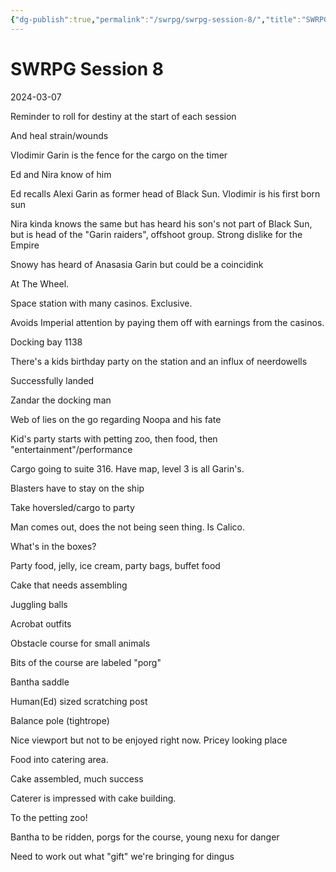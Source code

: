 ```yaml
---
{"dg-publish":true,"permalink":"/swrpg/swrpg-session-8/","title":"SWRPG Session 8","created":"2024-03-07T19:44:21.875+00:00","updated":"2025-02-25T21:44:16.545+00:00"}
---
```



# SWRPG Session 8

2024-03-07

Reminder to roll for destiny at the start of each session

And heal strain/wounds

Vlodimir Garin is the fence for the cargo on the timer

Ed and Nira know of him

Ed recalls Alexi Garin as former head of Black Sun. Vlodimir is his first born sun

Nira kinda knows the same but has heard his son's not part of Black Sun, but is head of the "Garin raiders", offshoot group. Strong dislike for the Empire

Snowy has heard of Anasasia Garin but could be a coincidink

At The Wheel. 

Space station with many casinos. Exclusive. 

Avoids Imperial attention by paying them off with earnings from the casinos. 

Docking bay 1138

There's a kids birthday party on the station and an influx of neerdowells

Successfully landed

Zandar the docking man

Web of lies on the go regarding Noopa and his fate

Kid's party starts with petting zoo, then food, then "entertainment"/performance

Cargo going to suite 316. Have map, level 3 is all Garin's. 

Blasters have to stay on the ship

Take hoversled/cargo to party

Man comes out, does the not being seen thing. Is Calico. 

What's in the boxes?

Party food, jelly, ice cream, party bags, buffet food

Cake that needs assembling

Juggling balls

Acrobat outfits

Obstacle course for small animals 

Bits of the course are labeled "porg"

Bantha saddle

Human(Ed) sized scratching post

Balance pole (tightrope)

Nice viewport but not to be enjoyed right now. Pricey looking place

Food into catering area. 

Cake assembled, much success

Caterer is impressed with cake building.

To the petting zoo!

Bantha to be ridden, porgs for the course, young nexu for danger

Need to work out what "gift" we're bringing for dingus
